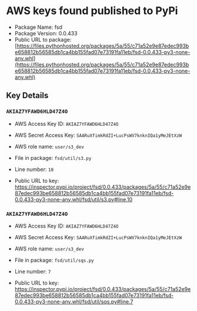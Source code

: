# AWS keys found published to PyPi

* Package Name: fsd
* Package Version: 0.0.433
* Public URL to package: [https://files.pythonhosted.org/packages/5a/55/c71a52e9e87edec993be658812b56585db1ca4bb155fad07e73191fa11eb/fsd-0.0.433-py3-none-any.whl](https://files.pythonhosted.org/packages/5a/55/c71a52e9e87edec993be658812b56585db1ca4bb155fad07e73191fa11eb/fsd-0.0.433-py3-none-any.whl)

## Key Details

### `AKIAZ7YFAWD6HLD47Z4O`

* AWS Access Key ID: `AKIAZ7YFAWD6HLD47Z4O`
* AWS Secret Access Key: `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` 
* AWS role name: `user/s3_dev`
* File in package: `fsd/util/s3.py`
* Line number: `10`

* Public URL to key: https://inspector.pypi.io/project/fsd/0.0.433/packages/5a/55/c71a52e9e87edec993be658812b56585db1ca4bb155fad07e73191fa11eb/fsd-0.0.433-py3-none-any.whl/fsd/util/s3.py#line.10



### `AKIAZ7YFAWD6HLD47Z4O`

* AWS Access Key ID: `AKIAZ7YFAWD6HLD47Z4O`
* AWS Secret Access Key: `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` 
* AWS role name: `user/s3_dev`
* File in package: `fsd/util/sqs.py`
* Line number: `7`

* Public URL to key: https://inspector.pypi.io/project/fsd/0.0.433/packages/5a/55/c71a52e9e87edec993be658812b56585db1ca4bb155fad07e73191fa11eb/fsd-0.0.433-py3-none-any.whl/fsd/util/sqs.py#line.7


